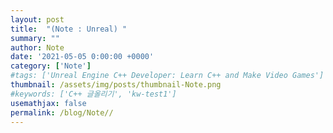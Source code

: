 ```yaml
---
layout: post
title:  "(Note : Unreal) "
summary: ""
author: Note
date: '2021-05-05 0:00:00 +0000'
category: ['Note']
#tags: ['Unreal Engine C++ Developer: Learn C++ and Make Video Games']
thumbnail: /assets/img/posts/thumbnail-Note.png
#keywords: ['C++ 글올리기', 'kw-test1']
usemathjax: false
permalink: /blog/Note//
---
```



